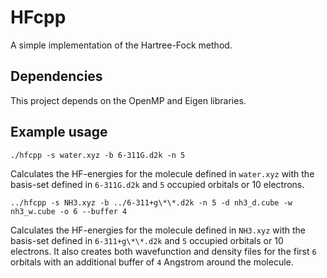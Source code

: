 # HFcpp
A simple implementation of the Hartree-Fock method.

## Dependencies
This project depends on the OpenMP and Eigen libraries.

## Example usage
`./hfcpp -s water.xyz -b 6-311G.d2k -n 5`

 Calculates the HF-energies for the molecule defined in `water.xyz` with the basis-set defined in `6-311G.d2k` and `5` occupied orbitals or 10 electrons.

`../hfcpp -s NH3.xyz -b ../6-311+g\*\*.d2k -n 5 -d nh3_d.cube -w nh3_w.cube -o 6 --buffer 4`

 Calculates the HF-energies for the molecule defined in `NH3.xyz` with the basis-set defined in `6-311+g\*\*.d2k` and `5` occupied orbitals or 10 electrons.
 It also creates both wavefunction and density files for the first `6` orbitals with an additional buffer of `4` Angstrom around the molecule.
